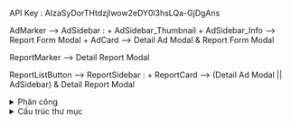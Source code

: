 API Key : AIzaSyDorTHtdzjlwow2eDY0l3hsLQa-GjDgAns


AdMarker
    --> AdSidebar :
        + AdSidebar_Thumbnail
        + AdSidebar_Info --> Report Form Modal
        + AdCard --> Detail Ad Modal & Report Form Modal

ReportMarker
    --> Detail Report Modal

ReportListButton
    --> ReportSidebar :
        + ReportCard --> (Detail Ad Modal || AdSidebar) & Detail Report Modal



<details>
    <summary>Phân công</summary>
    
    Người dân :
    (Nghĩa)
    - Thanh tìm kiếm
    - Nút Danh sách /
    - Nút thu phóng
    - Các nút ẩn hiện
    - 9 cái điểm đánh dấu (8/9)
        + Click
    - SideBar Thông tin địa điểm đặt QC + Thông tin chung của các QC đặt tại đó /
    - Sidebar Danh sách báo cáo /

    (Bảo)
    - Popup Thông tin địa điểm bất kì
    - Modal Thông tin chi tiết QC
    - Modal Đơn phản hồi báo cáo
    - Modal Thông tin chi tiết Báo cáo

    Cán bộ :
    (Khoa)
    - Làm Phường
    - Làm Quận

    (Bảo + Ai xong thì qua phụ ní Bảo)
    - Làm Sở

    (Hải)
    - Các trang chung của CB (Đăng nhập, Đăng ký, Quên mật khẩu, Đổi thông các nhân)

</details>

<details>
    <summary>Cấu trúc thư mục</summary>

    ```
    Thư mục gốc
    │
    ├── assets : Thư mục chứa Media, Image, Fonts của từng Phân hệ tương ứng
    │   ├── chung : Chứa những file phương tiện dùng chung như Logo, Font, ...
    │   │   └── ...
    │   │
    │   ├── dan
    │   │   └── ...
    │   │
    │   ├── phuong
    │   │   └── ...
    │   │
    │   ├── quan
    │   │   └── ...
    │   │
    │   └── so
    │       └── ...
    │
    ├── components : Thư mục chứa các Component tương ứng cho từng role
    │   │            (Component là mấy cái thành phần UI nhỏ, thường sẽ tái sử dụng, lặp lại nhìu lần
    │   │             Như là Nút, Slide, Header, Search bar...)
    │   ├── chung
    │   │   ├── Button.js
    │   │   └── Header.js
    │   │
    │   ├── dan
    │   │   └── ...
    │   │
    │   ├── phuong
    │   │   └── ...
    │   │
    │   ├── quan
    │   │   └── ...
    │   │
    │   └── so
    │       └── ...
    │
    ├── functions : Thư mục chứa các phương thức xử lý với dữ liệu
    │   │        
    │   ├── dan
    │   │   ├── getMap.js
    │   │   ├── getReportList.js
    │   │   └── sendReportList.js
    │   │
    │   ├── canbo
    │   │   ├── sendLogin.js
    │   │   └── sendSignup.js
    │   │
    │   ├── phuong
    │   │   ├── get...
    │   │   └── ...
    │   │
    │   ├── quan
    │   │   ├── get...
    │   │   └── ...
    │   │
    │   └── so
    │       ├── get...
    │       └── ...
    │
    ├── screens : Thư mục chứa các UI screens
    │   │        (Mỗi phân hệ chia theo các Trang Chức Năng)
    │   ├── dan
    │   │   ├── trangchu.html
    │   │   ├── trangchu.js
    │   │   └── ...
    │   │
    │   ├── canbo
    │   │   ├── dangnhap
    │   │   │   ├── dangnhap.html
    │   │   │   ├── dangnhap.css
    │   │   │   └── dangnhap.js
    │   │   │
    │   │   ├── dangky
    │   │   │   ├── dangky.html
    │   │   │   ├── dangky.css
    │   │   │   └── dangky.js
    │   │   └── ...
    │   │
    │   ├── phuong
    │   │   └── ...
    │   │
    │   ├── quan
    │   │   └── ...
    │   │
    │   └── so
    │       └── ...
    │ 
    │ 
    ├── global.css : File CSS chung, chứa những thuộc tính global như là font, color,...
    ├── main.js : Tạo ra chơi thoi chứ chưa biết có dùng hong
    └── index.html : 
    ```

</details>
